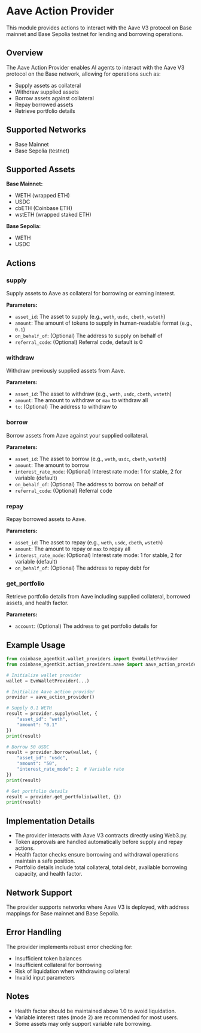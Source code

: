 # Aave Action Provider

This module provides actions to interact with the Aave V3 protocol on Base mainnet and Base Sepolia testnet for lending and borrowing operations.

## Overview

The Aave Action Provider enables AI agents to interact with the Aave V3 protocol on the Base network, allowing for operations such as:

- Supply assets as collateral
- Withdraw supplied assets
- Borrow assets against collateral
- Repay borrowed assets
- Retrieve portfolio details

## Supported Networks

- Base Mainnet
- Base Sepolia (testnet)

## Supported Assets

**Base Mainnet:**
- WETH (wrapped ETH)
- USDC
- cbETH (Coinbase ETH)
- wstETH (wrapped staked ETH)

**Base Sepolia:**
- WETH
- USDC

## Actions

### supply

Supply assets to Aave as collateral for borrowing or earning interest.

**Parameters:**
- `asset_id`: The asset to supply (e.g., `weth`, `usdc`, `cbeth`, `wsteth`)
- `amount`: The amount of tokens to supply in human-readable format (e.g., `0.1`)
- `on_behalf_of`: (Optional) The address to supply on behalf of
- `referral_code`: (Optional) Referral code, default is 0

### withdraw

Withdraw previously supplied assets from Aave.

**Parameters:**
- `asset_id`: The asset to withdraw (e.g., `weth`, `usdc`, `cbeth`, `wsteth`)
- `amount`: The amount to withdraw or `max` to withdraw all
- `to`: (Optional) The address to withdraw to

### borrow

Borrow assets from Aave against your supplied collateral.

**Parameters:**
- `asset_id`: The asset to borrow (e.g., `weth`, `usdc`, `cbeth`, `wsteth`)
- `amount`: The amount to borrow
- `interest_rate_mode`: (Optional) Interest rate mode: 1 for stable, 2 for variable (default)
- `on_behalf_of`: (Optional) The address to borrow on behalf of
- `referral_code`: (Optional) Referral code

### repay

Repay borrowed assets to Aave.

**Parameters:**
- `asset_id`: The asset to repay (e.g., `weth`, `usdc`, `cbeth`, `wsteth`)
- `amount`: The amount to repay or `max` to repay all
- `interest_rate_mode`: (Optional) Interest rate mode: 1 for stable, 2 for variable (default)
- `on_behalf_of`: (Optional) The address to repay debt for

### get_portfolio

Retrieve portfolio details from Aave including supplied collateral, borrowed assets, and health factor.

**Parameters:**
- `account`: (Optional) The address to get portfolio details for

## Example Usage

```python
from coinbase_agentkit.wallet_providers import EvmWalletProvider
from coinbase_agentkit.action_providers.aave import aave_action_provider

# Initialize wallet provider
wallet = EvmWalletProvider(...)

# Initialize Aave action provider
provider = aave_action_provider()

# Supply 0.1 WETH
result = provider.supply(wallet, {
    "asset_id": "weth",
    "amount": "0.1"
})
print(result)

# Borrow 50 USDC
result = provider.borrow(wallet, {
    "asset_id": "usdc",
    "amount": "50",
    "interest_rate_mode": 2  # Variable rate
})
print(result)

# Get portfolio details
result = provider.get_portfolio(wallet, {})
print(result)
```

## Implementation Details

- The provider interacts with Aave V3 contracts directly using Web3.py.
- Token approvals are handled automatically before supply and repay actions.
- Health factor checks ensure borrowing and withdrawal operations maintain a safe position.
- Portfolio details include total collateral, total debt, available borrowing capacity, and health factor.

## Network Support

The provider supports networks where Aave V3 is deployed, with address mappings for Base mainnet and Base Sepolia.

## Error Handling

The provider implements robust error checking for:
- Insufficient token balances
- Insufficient collateral for borrowing
- Risk of liquidation when withdrawing collateral
- Invalid input parameters

## Notes

- Health factor should be maintained above 1.0 to avoid liquidation.
- Variable interest rates (mode 2) are recommended for most users.
- Some assets may only support variable rate borrowing.

